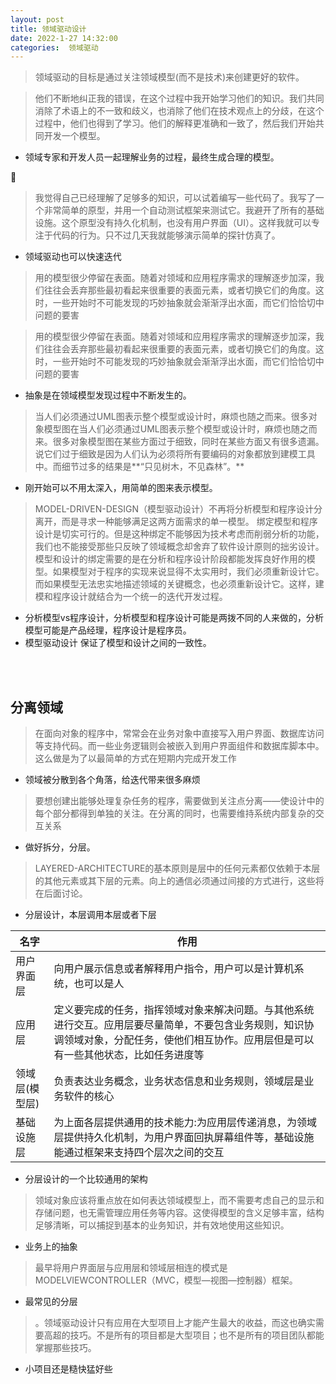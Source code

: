 ```yaml
---
layout: post
title: 领域驱动设计
date: 2022-1-27 14:32:00
categories:  领域驱动
---
```


>领域驱动的目标是通过关注领域模型(而不是技术)来创建更好的软件。

> 他们不断地纠正我的错误，在这个过程中我开始学习他们的知识。我们共同消除了术语上的不一致和歧义，也消除了他们在技术观点上的分歧，在这个过程中，他们也得到了学习。他们的解释更准确和一致了，然后我们开始共同开发一个模型。

+ 领域专家和开发人员一起理解业务的过程，最终生成合理的模型。

<br>

> 我觉得自己已经理解了足够多的知识，可以试着编写一些代码了。我写了一个非常简单的原型，并用一个自动测试框架来测试它。我避开了所有的基础设施。这个原型没有持久化机制，也没有用户界面（UI）。这样我就可以专注于代码的行为。只不过几天我就能够演示简单的探针仿真了。
+ 领域驱动也可以快速迭代


>用的模型很少停留在表面。随着对领域和应用程序需求的理解逐步加深，我们往往会丢弃那些最初看起来很重要的表面元素，或者切换它们的角度。这时，一些开始时不可能发现的巧妙抽象就会渐渐浮出水面，而它们恰恰切中问题的要害

>用的模型很少停留在表面。随着对领域和应用程序需求的理解逐步加深，我们往往会丢弃那些最初看起来很重要的表面元素，或者切换它们的角度。这时，一些开始时不可能发现的巧妙抽象就会渐渐浮出水面，而它们恰恰切中问题的要害

+ 抽象是在领域模型发现过程中不断发生的。


>当人们必须通过UML图表示整个模型或设计时，麻烦也随之而来。很多对象模型图在当人们必须通过UML图表示整个模型或设计时，麻烦也随之而来。很多对象模型图在某些方面过于细致，同时在某些方面又有很多遗漏。说它们过于细致是因为人们认为必须将所有要编码的对象都放到建模工具中。而细节过多的结果是**“只见树木，不见森林”。**

* 刚开始可以不用太深入，用简单的图来表示模型。


>MODEL-DRIVEN-DESIGN（模型驱动设计）不再将分析模型和程序设计分离开，而是寻求一种能够满足这两方面需求的单一模型。 
>绑定模型和程序设计是切实可行的。但是这种绑定不能够因为技术考虑而削弱分析的功能，我们也不能接受那些只反映了领域概念却舍弃了软件设计原则的拙劣设计。模型和设计的绑定需要的是在分析和程序设计阶段都能发挥良好作用的模型。如果模型对于程序的实现来说显得不太实用时，我们必须重新设计它。而如果模型无法忠实地描述领域的关键概念，也必须重新设计它。这样，建模和程序设计就结合为一个统一的迭代开发过程。

* 分析模型vs程序设计，分析模型和程序设计可能是两拨不同的人来做的，分析模型可能是产品经理，程序设计是程序员。
* 模型驱动设计 保证了模型和设计之间的一致性。


<br>
<br>

## 分离领域

> 在面向对象的程序中，常常会在业务对象中直接写入用户界面、数据库访问等支持代码。而一些业务逻辑则会被嵌入到用户界面组件和数据库脚本中。这么做是为了以最简单的方式在短期内完成开发工作

* 领域被分散到各个角落，给迭代带来很多麻烦
  
> 要想创建出能够处理复杂任务的程序，需要做到关注点分离——使设计中的每个部分都得到单独的关注。在分离的同时，也需要维持系统内部复杂的交互关系

* 做好拆分，分层。

> LAYERED-ARCHITECTURE的基本原则是层中的任何元素都仅依赖于本层的其他元素或其下层的元素。向上的通信必须通过间接的方式进行，这些将在后面讨论。
* 分层设计，本层调用本层或者下层


|名字|作用|
|----------|----|
|用户界面层|向用户展示信息或者解释用户指令，用户可以是计算机系统，也可以是人|
|应用层|定义要完成的任务，指挥领域对象来解决问题。与其他系统进行交互。应用层要尽量简单，不要包含业务规则，知识协调领域对象，分配任务，使他们相互协作。应用层但是可以有一些其他状态，比如任务进度等|
|领域层(模型层)|负责表达业务概念，业务状态信息和业务规则，领域层是业务软件的核心|
|基础设施层|为上面各层提供通用的技术能力:为应用层传递消息，为领域层提供持久化机制，为用户界面回执屏幕组件等，基础设施能通过框架来支持四个层次之间的交互|

* 分层设计的一个比较通用的架构

> 领域对象应该将重点放在如何表达领域模型上，而不需要考虑自己的显示和存储问题，也无需管理应用任务等内容。这使得模型的含义足够丰富，结构足够清晰，可以捕捉到基本的业务知识，并有效地使用这些知识。
* 业务上的抽象


>最早将用户界面层与应用层和领域层相连的模式是MODELVIEWCONTROLLER（MVC，模型—视图—控制器）框架。
* 最常见的分层

> 。领域驱动设计只有应用在大型项目上才能产生最大的收益，而这也确实需要高超的技巧。不是所有的项目都是大型项目；也不是所有的项目团队都能掌握那些技巧。
* 小项目还是糙快猛好些

